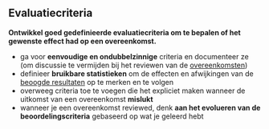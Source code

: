 ## Evaluatiecriteria

**Ontwikkel goed gedefinieerde evaluatiecriteria om te bepalen of het gewenste effect had op een overeenkomst.**

- ga voor **eenvoudige en ondubbelzinnige** criteria en documenteer ze (om discussie te vermijden bij het reviewen van de [overeenkomsten](glossary:agreement))
- definieer **bruikbare statistieken** om de effecten en afwijkingen van de [beoogde resultaten](glossary:intended-outcome) op te merken en te volgen
- overweeg criteria toe te voegen die het expliciet maken wanneer de uitkomst van een overeenkomst **mislukt**
- wanneer je een overeenkomst reviewed, denk **aan het evolueren van de beoordelingscriteria** gebaseerd op wat je geleerd hebt